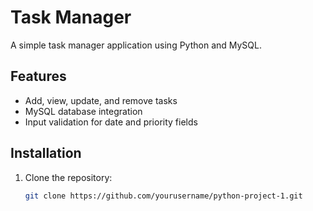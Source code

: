 # Task Manager

A simple task manager application using Python and MySQL.

## Features
- Add, view, update, and remove tasks
- MySQL database integration
- Input validation for date and priority fields

## Installation
1. Clone the repository:  
   ```bash
   git clone https://github.com/yourusername/python-project-1.git
